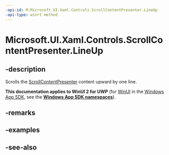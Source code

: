 ```yaml
---
-api-id: M:Microsoft.UI.Xaml.Controls.ScrollContentPresenter.LineUp
-api-type: winrt method
---
```


<!-- Method syntax
public void LineUp()
-->

# Microsoft.UI.Xaml.Controls.ScrollContentPresenter.LineUp

## -description
Scrolls the [ScrollContentPresenter](scrollcontentpresenter.md) content upward by one line.

**This documentation applies to WinUI 2 for UWP** (for [WinUI](/windows/apps/winui/winui3/) in the [Windows App SDK](/windows/apps/windows-app-sdk/), see the **[Windows App SDK namespaces](/windows/windows-app-sdk/api/winrt/)**).

## -remarks

## -examples

## -see-also
